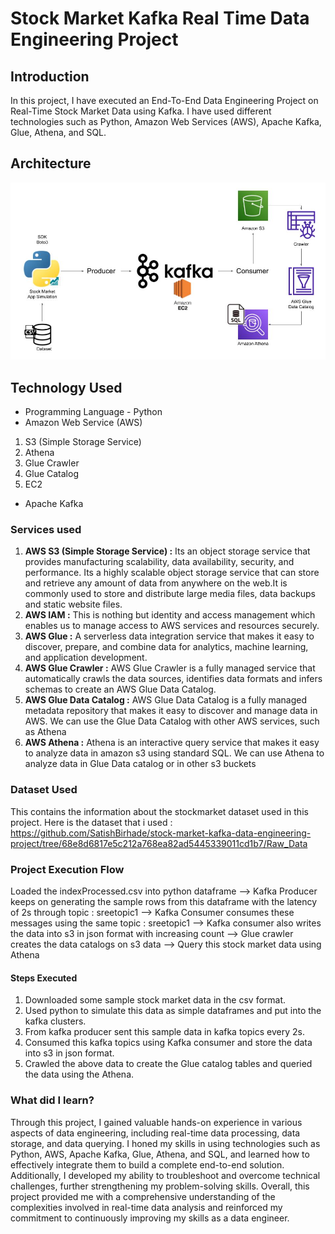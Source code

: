 # Stock Market Kafka Real Time Data Engineering Project

## Introduction 
In this project, I have executed an End-To-End Data Engineering Project on Real-Time Stock Market Data using Kafka. I have used different technologies such as Python, Amazon Web Services (AWS), Apache Kafka, Glue, Athena, and SQL.

## Architecture 
<img src="Architecture.jpg">

## Technology Used
- Programming Language - Python
- Amazon Web Service (AWS)
1. S3 (Simple Storage Service)
2. Athena
3. Glue Crawler
4. Glue Catalog
5. EC2
- Apache Kafka

### Services used

1. **AWS S3 (Simple Storage Service) :** Its an object storage service that provides manufacturing scalability, data availability, security, and performance. Its a highly scalable object storage service that can store and retrieve any amount of data from anywhere on the web.It is commonly used to store and distribute large media files, data backups and static website files.
2. **AWS IAM :** This is nothing but identity and access management which enables us to manage access to AWS services and resources securely.
3. **AWS Glue :** A serverless data integration service that makes it easy to discover, prepare, and combine data for analytics, machine learning, and application development.
4. **AWS Glue Crawler :** AWS Glue Crawler is a fully managed service that automatically crawls the data sources, identifies data formats and infers schemas to create an AWS Glue Data Catalog.
5. **AWS Glue Data Catalog :** AWS Glue Data Catalog is a fully managed metadata repository that makes it easy to discover and manage data in AWS. We can use the Glue Data Catalog with other AWS services, such as Athena
6. **AWS Athena :** Athena is an interactive query service that makes it easy to analyze data in amazon s3 using standard SQL. We can use Athena to analyze data in Glue Data catalog or in other s3 buckets

### Dataset Used
This contains the information about the stockmarket dataset used in this project.
Here is the dataset that i used : https://github.com/SatishBirhade/stock-market-kafka-data-engineering-project/tree/68e8d6817e5c212a768ea82ad5445339011cd1b7/Raw_Data

### Project Execution Flow
Loaded the indexProcessed.csv into python dataframe --> Kafka Producer keeps on generating the sample rows from this dataframe with the latency of 2s through topic : sreetopic1  --> Kafka Consumer consumes these messages using the same topic : sreetopic1 --> Kafka consumer also writes the data into s3 in json format with increasing count --> Glue crawler creates the data catalogs on s3 data --> Query this stock market data using Athena

#### Steps Executed

1. Downloaded some sample stock market data in the csv format.
2. Used python to simulate this data as simple dataframes and put into the kafka clusters. 
3. From kafka producer sent this sample data in kafka topics every 2s. 
4. Consumed this kafka topics using Kafka consumer and store the data into s3 in json format. 
5. Crawled the above data to create the Glue catalog tables and queried the data using the Athena.

### What did I learn?

Through this project, I gained valuable hands-on experience in various aspects of data engineering, including real-time data processing, data storage, and data querying. I honed my skills in using technologies such as Python, AWS, Apache Kafka, Glue, Athena, and SQL, and learned how to effectively integrate them to build a complete end-to-end solution. Additionally, I developed my ability to troubleshoot and overcome technical challenges, further strengthening my problem-solving skills. Overall, this project provided me with a comprehensive understanding of the complexities involved in real-time data analysis and reinforced my commitment to continuously improving my skills as a data engineer.


